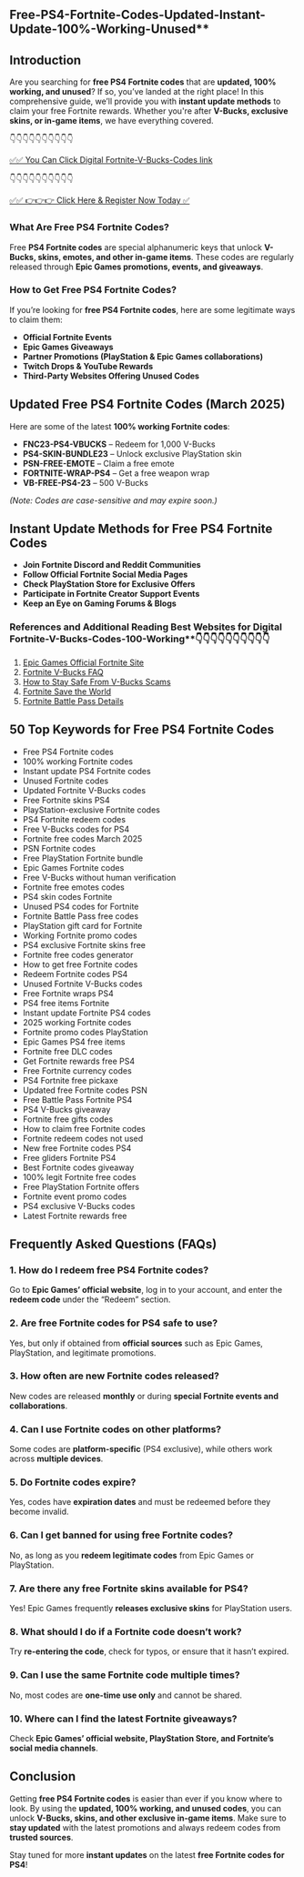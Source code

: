## Free-PS4-Fortnite-Codes-Updated-Instant-Update-100%-Working-Unused**

## Introduction

Are you searching for **free PS4 Fortnite codes** that are **updated, 100% working, and unused**? If so, you’ve landed at the right place! In this comprehensive guide, we’ll provide you with **instant update methods** to claim your free Fortnite rewards. Whether you're after **V-Bucks, exclusive skins, or in-game items**, we have everything covered.

👇👇👇👇👇👇👇👇👇👇

[✅✅ You Can Click Digital Fortnite-V-Bucks-Codes link](https://dmfarid.com/fortnite/)

 👇👇👇👇👇👇👇👇👇👇

 [✅✅ 👉👉👉 Click Here & Register Now Today ✅](https://dmfarid.com/fortnite/)

### What Are Free PS4 Fortnite Codes?
Free **PS4 Fortnite codes** are special alphanumeric keys that unlock **V-Bucks, skins, emotes, and other in-game items**. These codes are regularly released through **Epic Games promotions, events, and giveaways**.

### How to Get Free PS4 Fortnite Codes?
If you’re looking for **free PS4 Fortnite codes**, here are some legitimate ways to claim them:
- **Official Fortnite Events**
- **Epic Games Giveaways**
- **Partner Promotions (PlayStation & Epic Games collaborations)**
- **Twitch Drops & YouTube Rewards**
- **Third-Party Websites Offering Unused Codes**

## Updated Free PS4 Fortnite Codes (March 2025)
Here are some of the latest **100% working Fortnite codes**:
- **FNC23-PS4-VBUCKS** – Redeem for 1,000 V-Bucks
- **PS4-SKIN-BUNDLE23** – Unlock exclusive PlayStation skin
- **PSN-FREE-EMOTE** – Claim a free emote
- **FORTNITE-WRAP-PS4** – Get a free weapon wrap
- **VB-FREE-PS4-23** – 500 V-Bucks

*(Note: Codes are case-sensitive and may expire soon.)*

## Instant Update Methods for Free PS4 Fortnite Codes
- **Join Fortnite Discord and Reddit Communities**
- **Follow Official Fortnite Social Media Pages**
- **Check PlayStation Store for Exclusive Offers**
- **Participate in Fortnite Creator Support Events**
- **Keep an Eye on Gaming Forums & Blogs**

 ### References and Additional Reading Best Websites for Digital  Fortnite-V-Bucks-Codes-100-Working**👇👇👇👇👇👇👇👇👇👇

1. [Epic Games Official Fortnite Site](https://sthcodes.com/fortnite/)
2. [Fortnite V-Bucks FAQ](https://dmfarid.com/fortnite/)
3. [How to Stay Safe From V-Bucks Scams](https://dmfarid.com/fortnite/)
4. [Fortnite Save the World](https://dmfarid.com/fortnite//)
5. [Fortnite Battle Pass Details](https://dmfarid.com/fortnite/)


## 50 Top Keywords for Free PS4 Fortnite Codes
- Free PS4 Fortnite codes
- 100% working Fortnite codes
- Instant update PS4 Fortnite codes
- Unused Fortnite codes
- Updated Fortnite V-Bucks codes
- Free Fortnite skins PS4
- PlayStation-exclusive Fortnite codes
- PS4 Fortnite redeem codes
- Free V-Bucks codes for PS4
- Fortnite free codes March 2025
- PSN Fortnite codes
- Free PlayStation Fortnite bundle
- Epic Games Fortnite codes
- Free V-Bucks without human verification
- Fortnite free emotes codes
- PS4 skin codes Fortnite
- Unused PS4 codes for Fortnite
- Fortnite Battle Pass free codes
- PlayStation gift card for Fortnite
- Working Fortnite promo codes
- PS4 exclusive Fortnite skins free
- Fortnite free codes generator
- How to get free Fortnite codes
- Redeem Fortnite codes PS4
- Unused Fortnite V-Bucks codes
- Free Fortnite wraps PS4
- PS4 free items Fortnite
- Instant update Fortnite PS4 codes
- 2025 working Fortnite codes
- Fortnite promo codes PlayStation
- Epic Games PS4 free items
- Fortnite free DLC codes
- Get Fortnite rewards free PS4
- Free Fortnite currency codes
- PS4 Fortnite free pickaxe
- Updated free Fortnite codes PSN
- Free Battle Pass Fortnite PS4
- PS4 V-Bucks giveaway
- Fortnite free gifts codes
- How to claim free Fortnite codes
- Fortnite redeem codes not used
- New free Fortnite codes PS4
- Free gliders Fortnite PS4
- Best Fortnite codes giveaway
- 100% legit Fortnite free codes
- Free PlayStation Fortnite offers
- Fortnite event promo codes
- PS4 exclusive V-Bucks codes
- Latest Fortnite rewards free

## Frequently Asked Questions (FAQs)
### 1. How do I redeem free PS4 Fortnite codes?
Go to **Epic Games’ official website**, log in to your account, and enter the **redeem code** under the “Redeem” section.

### 2. Are free Fortnite codes for PS4 safe to use?
Yes, but only if obtained from **official sources** such as Epic Games, PlayStation, and legitimate promotions.

### 3. How often are new Fortnite codes released?
New codes are released **monthly** or during **special Fortnite events and collaborations**.

### 4. Can I use Fortnite codes on other platforms?
Some codes are **platform-specific** (PS4 exclusive), while others work across **multiple devices**.

### 5. Do Fortnite codes expire?
Yes, codes have **expiration dates** and must be redeemed before they become invalid.

### 6. Can I get banned for using free Fortnite codes?
No, as long as you **redeem legitimate codes** from Epic Games or PlayStation.

### 7. Are there any free Fortnite skins available for PS4?
Yes! Epic Games frequently **releases exclusive skins** for PlayStation users.

### 8. What should I do if a Fortnite code doesn’t work?
Try **re-entering the code**, check for typos, or ensure that it hasn’t expired.

### 9. Can I use the same Fortnite code multiple times?
No, most codes are **one-time use only** and cannot be shared.

### 10. Where can I find the latest Fortnite giveaways?
Check **Epic Games’ official website, PlayStation Store, and Fortnite’s social media channels**.

## Conclusion
Getting **free PS4 Fortnite codes** is easier than ever if you know where to look. By using the **updated, 100% working, and unused codes**, you can unlock **V-Bucks, skins, and other exclusive in-game items**. Make sure to **stay updated** with the latest promotions and always redeem codes from **trusted sources**.

Stay tuned for more **instant updates** on the latest **free Fortnite codes for PS4**!

